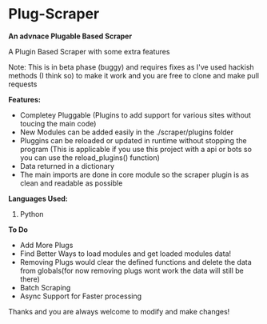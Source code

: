 # Plug-Scraper
<b>An advnace Plugable Based Scraper</b>

A Plugin Based Scraper with some extra features

Note: This is in beta phase (buggy) and requires fixes as I've used hackish methods (I think so) to make it work and you are free to clone and make pull requests

<b>Features:</b>
<ul>
<li>Completey Pluggable (Plugins to add support for various sites without toucing the main code)</li>
<li>New Modules can be added easily in the ./scraper/plugins folder</li>
<li> Pluggins can be reloaded or updated in runtime without stopping the program (This is applicable if you use this project with a api or bots so you can use the reload_plugins() function) </li>
<li>Data returned in a dictionary </li>
<li>The main imports are done in core module so the scraper plugin is as clean and readable as possible</li>
</ul>

<b>Languages Used:</b>
  1. Python

<b>To Do</b>
<ul>
  <li>Add More Plugs</li>
  <li>Find Better Ways to load modules and get loaded modules data!</li>
  <li>Removing Plugs would clear the defined functions and delete the data from globals(for now removing plugs wont work the data will still be there) </li>
  <li>Batch Scraping</li>
  <li>Async Support for Faster processing</li>
 </ul>
    
Thanks and you are always welcome to modify and make changes!

